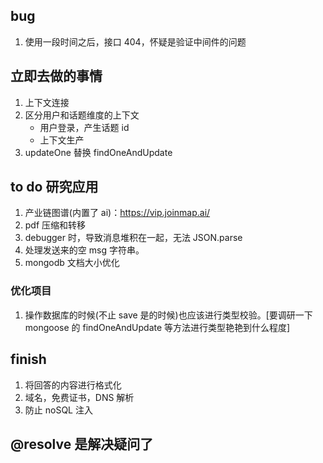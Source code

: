 ## bug

1. 使用一段时间之后，接口 404，怀疑是验证中间件的问题

## 立即去做的事情

1. 上下文连接
2. 区分用户和话题维度的上下文
   - 用户登录，产生话题 id
   - 上下文生产
3. updateOne 替换 findOneAndUpdate

## to do 研究应用

1. 产业链图谱(内置了 ai)：https://vip.joinmap.ai/
2. pdf 压缩和转移
3. debugger 时，导致消息堆积在一起，无法 JSON.parse
4. 处理发送来的空 msg 字符串。
5. mongodb 文档大小优化

### 优化项目

1. 操作数据库的时候(不止 save 是的时候)也应该进行类型校验。[要调研一下 mongoose 的 findOneAndUpdate 等方法进行类型艳艳到什么程度]

## finish

1. 将回答的内容进行格式化
2. 域名，免费证书，DNS 解析
3. 防止 noSQL 注入

## @resolve 是解决疑问了
